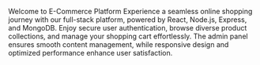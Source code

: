 Welcome to E-Commerce Platform
Experience a seamless online shopping journey with our full-stack platform, powered by React, Node.js, Express, and MongoDB. Enjoy secure user authentication, browse diverse product collections, and manage your shopping cart effortlessly. The admin panel ensures smooth content management, while responsive design and optimized performance enhance user satisfaction.

